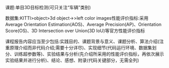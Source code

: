 课题:单目3D目标检测(可只关注“车辆”类别)

数据集:KITTl>object>3d object→>left color images性能评价指标:采用Average Orientation Estimation(AOS)、Average Precision(AP)、Orientation Score(OS)、3D Intersection over Union(3D loU)等官方性能评价指标

课程报告内容应当至少包括:实践目的、课题背景与意义、课题分析、算法介绍(注重原理介绍而非代码介绍;需要十分详尽)、实现细节(代码运行环境、数据集划分、训练超参数等)、实验结果与分析(先介绍所采用的性能评价指标，再依次展示实验结果并进行分析)、结论、感想、附录(代码关键部分，无需全列)
